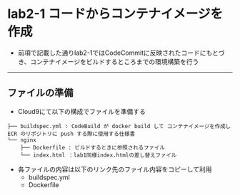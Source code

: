 # lab2-1 コードからコンテナイメージを作成
- 前項で記載した通りlab2-1ではCodeCommitに反映されたコードにもとづき、コンテナイメージをビルドするところまでの環境構築を行う

---

## ファイルの準備
- Cloud9にて以下の構成でファイルを準備する
```
├── buildspec.yml : CodeBuild が docker build して コンテナイメージを作成し ECR のリポジトリに push する際に使用する仕様書
└── nginx
    ├── Dockerfile : ビルドするときに参照されるファイル
    └── index.html ：lab1同様index.htmlの差し替えファイル
```
- 各ファイルの内容は以下のリンク先のファイル内容をコピーして利用
   - buildspec.yml
   - Dockerfile


